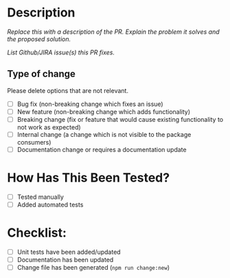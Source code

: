 # Description

_Replace this with a description of the PR. Explain the problem it solves and the proposed solution._

_List Github/JIRA issue(s) this PR fixes._

## Type of change

Please delete options that are not relevant.

- [ ] Bug fix (non-breaking change which fixes an issue)
- [ ] New feature (non-breaking change which adds functionality)
- [ ] Breaking change (fix or feature that would cause existing functionality to not work as expected)
- [ ] Internal change (a change which is not visible to the package consumers)
- [ ] Documentation change or requires a documentation update

# How Has This Been Tested?

- [ ] Tested manually
- [ ] Added automated tests

# Checklist:

- [ ] Unit tests have been added/updated
- [ ] Documentation has been updated
- [ ] Change file has been generated (`npm run change:new`)
